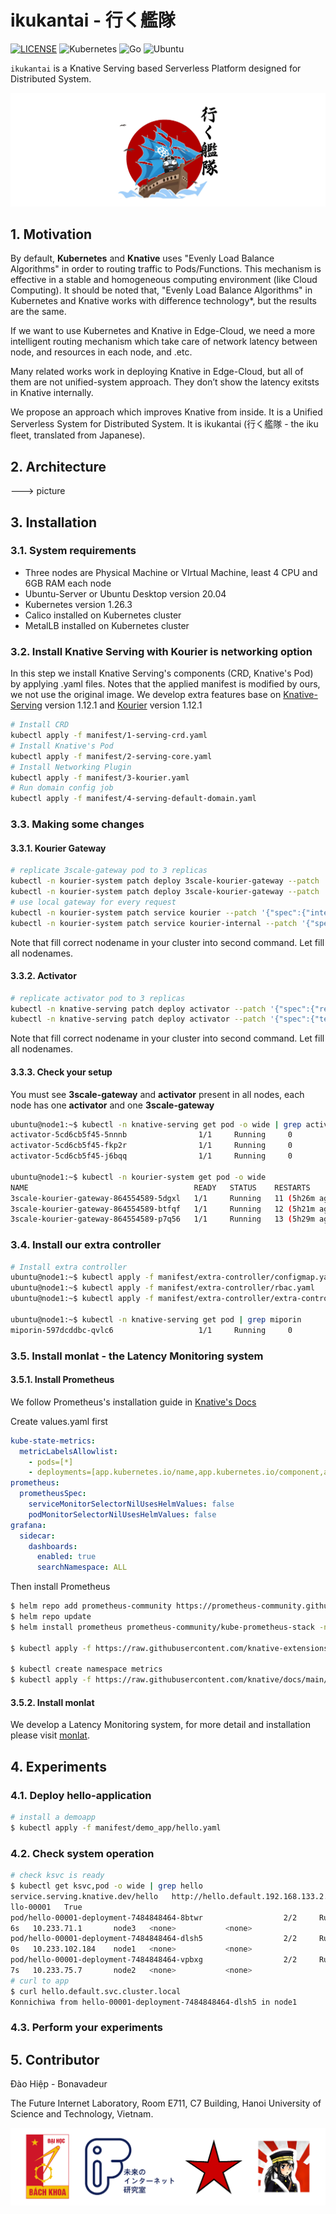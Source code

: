 # ikukantai - 行く艦隊

[![LICENSE](https://img.shields.io/badge/license-Apache%202.0-blue.svg)](https://www.apache.org/licenses/LICENSE-2.0)
![Kubernetes](https://img.shields.io/badge/kubernetes-%23326ce5.svg?style=for-the-badge&logo=kubernetes&logoColor=white)
![Go](https://img.shields.io/badge/go-%2300ADD8.svg?style=for-the-badge&logo=go&logoColor=white)
![Ubuntu](https://img.shields.io/badge/Ubuntu-E95420?style=for-the-badge&logo=ubuntu&logoColor=white)

`ikukantai` is a Knative Serving based Serverless Platform designed for Distributed System.

![](images/ikukantai_wp.jpg)

## 1. Motivation

By default, **Kubernetes** and **Knative** uses "Evenly Load Balance Algorithms" in order to routing traffic to Pods/Functions. This mechanism is effective in a stable and homogeneous computing environment (like Cloud Computing). It should be noted that, "Evenly Load Balance Algorithms" in Kubernetes and Knative works with difference technology*, but the results are the same.​

If we want to use Kubernetes and Knative in Edge-Cloud, we need a more intelligent routing mechanism which take care of network latency between node, and resources in each node, and .etc.

Many related works work in deploying Knative in Edge-Cloud, but all of them are not unified-system approach. They don’t show the latency exitsts in Knative internally.

We propose an approach which improves Knative from inside. It is a Unified Serverless System for Distributed System. It is ikukantai (行く艦隊 - the iku fleet, translated from Japanese).

## 2. Architecture

---> picture

## 3. Installation

### 3.1. System requirements

+ Three nodes are Physical Machine or VIrtual Machine, least 4 CPU and 6GB RAM each node  
+ Ubuntu-Server or Ubuntu Desktop version 20.04  
+ Kubernetes version 1.26.3  
+ Calico installed on Kubernetes cluster  
+ MetalLB installed on Kubernetes cluster

### 3.2. Install Knative Serving with Kourier is networking option

In this step we install Knative Serving's components (CRD, Knative's Pod) by applying .yaml files. Notes that the applied manifest is modified by ours, we not use the original image. We develop extra features base on [Knative-Serving](https://github.com/knative/serving/tree/release-1.12) version 1.12.1 and [Kourier](https://github.com/knative-extensions/net-kourier/tree/release-1.12) version 1.12.1

```bash
# Install CRD
kubectl apply -f manifest/1-serving-crd.yaml
# Install Knative's Pod
kubectl apply -f manifest/2-serving-core.yaml
# Install Networking Plugin
kubectl apply -f manifest/3-kourier.yaml
# Run domain config job
kubectl apply -f manifest/4-serving-default-domain.yaml
```

### 3.3. Making some changes

#### 3.3.1. Kourier Gateway

```bash
# replicate 3scale-gateway pod to 3 replicas
kubectl -n kourier-system patch deploy 3scale-kourier-gateway --patch '{"spec":{"replicas":3}}'
kubectl -n kourier-system patch deploy 3scale-kourier-gateway --patch '{"spec":{"template":{"spec":{"affinity":{"nodeAffinity":{"requiredDuringSchedulingIgnoredDuringExecution":{"nodeSelectorTerms":[{"matchExpressions":[{"key":"kubernetes.io/hostname","operator":"In","values":["node1", "node2", "node3"]}]}]}}}}}}}'
# use local gateway for every request
kubectl -n kourier-system patch service kourier --patch '{"spec":{"internalTrafficPolicy":"Local","externalTrafficPolicy":"Local"}}'
kubectl -n kourier-system patch service kourier-internal --patch '{"spec":{"internalTrafficPolicy":"Local"}}'
```

Note that fill correct nodename in your cluster into second command. Let fill all nodenames.

#### 3.3.2. Activator

```bash
# replicate activator pod to 3 replicas
kubectl -n knative-serving patch deploy activator --patch '{"spec":{"replicas":3}}'
kubectl -n knative-serving patch deploy activator --patch '{"spec":{"template":{"spec":{"affinity":{"nodeAffinity":{"requiredDuringSchedulingIgnoredDuringExecution":{"nodeSelectorTerms":[{"matchExpressions":[{"key":"kubernetes.io/hostname","operator":"In","values":["node1", "node2", "node3"]}]}]}}}}}}}'
```

Note that fill correct nodename in your cluster into second command. Let fill all nodenames.

#### 3.3.3. Check your setup

You must see **3scale-gateway** and **activator** present in all nodes, each node has one **activator** and one **3scale-gateway**

```bash
ubuntu@node1:~$ kubectl -n knative-serving get pod -o wide | grep activator
activator-5cd6cb5f45-5nnnb                1/1     Running     0                156m   10.233.75.29     node2   <none>           <none>
activator-5cd6cb5f45-fkp2r                1/1     Running     0                156m   10.233.102.181   node1   <none>           <none>
activator-5cd6cb5f45-j6bqq                1/1     Running     0                156m   10.233.71.47     node3   <none>           <none>

ubuntu@node1:~$ kubectl -n kourier-system get pod -o wide
NAME                                     READY   STATUS    RESTARTS         AGE    IP               NODE    NOMINATED NODE   READINESS GATES
3scale-kourier-gateway-864554589-5dgxl   1/1     Running   11 (5h26m ago)   2d5h   10.233.75.28     node2   <none>           <none>
3scale-kourier-gateway-864554589-btfqf   1/1     Running   12 (5h21m ago)   2d5h   10.233.71.29     node3   <none>           <none>
3scale-kourier-gateway-864554589-p7q56   1/1     Running   13 (5h29m ago)   2d5h   10.233.102.176   node1   <none>           <none>
```

### 3.4. Install our extra controller

```bash
# Install extra controller
ubuntu@node1:~$ kubectl apply -f manifest/extra-controller/configmap.yaml
ubuntu@node1:~$ kubectl apply -f manifest/extra-controller/rbac.yaml
ubuntu@node1:~$ kubectl apply -f manifest/extra-controller/extra-controller.yaml

ubuntu@node1:~$ kubectl -n knative-serving get pod | grep miporin
miporin-597dcddbc-qvlc6                   1/1     Running     0                143m
```
### 3.5. Install monlat - the Latency Monitoring system

#### 3.5.1. Install Prometheus

We follow Prometheus's installation guide in [Knative's Docs](https://knative.dev/docs/serving/observability/metrics/collecting-metrics/)

Create values.yaml first

```yaml
kube-state-metrics:
  metricLabelsAllowlist:
    - pods=[*]
    - deployments=[app.kubernetes.io/name,app.kubernetes.io/component,app.kubernetes.io/instance]
prometheus:
  prometheusSpec:
    serviceMonitorSelectorNilUsesHelmValues: false
    podMonitorSelectorNilUsesHelmValues: false
grafana:
  sidecar:
    dashboards:
      enabled: true
      searchNamespace: ALL
```

Then install Prometheus

```bash
$ helm repo add prometheus-community https://prometheus-community.github.io/helm-charts
$ helm repo update
$ helm install prometheus prometheus-community/kube-prometheus-stack -n default -f values.yaml

$ kubectl apply -f https://raw.githubusercontent.com/knative-extensions/monitoring/main/grafana/dashboards.yaml

$ kubectl create namespace metrics
$ kubectl apply -f https://raw.githubusercontent.com/knative/docs/main/docs/serving/observability/metrics/collector.yaml
```

#### 3.5.2. Install monlat

We develop a Latency Monitoring system, for more detail and installation please visit [monlat](https://github.com/bonavadeur/monlat).

## 4. Experiments

### 4.1. Deploy hello-application

```bash
# install a demoapp
$ kubectl apply -f manifest/demo_app/hello.yaml
```

### 4.2. Check system operation

```bash
# check ksvc is ready
$ kubectl get ksvc,pod -o wide | grep hello
service.serving.knative.dev/hello   http://hello.default.192.168.133.2.sslip.io   hello-00001     he
llo-00001   True
pod/hello-00001-deployment-7484848464-8btwr                  2/2     Running   0                 5m4
6s   10.233.71.1       node3   <none>           <none>
pod/hello-00001-deployment-7484848464-dlsh5                  2/2     Running   0                 5m5
0s   10.233.102.184    node1   <none>           <none>
pod/hello-00001-deployment-7484848464-vpbxg                  2/2     Running   0                 5m4
7s   10.233.75.7       node2   <none>           <none>
# curl to app
$ curl hello.default.svc.cluster.local
Konnichiwa from hello-00001-deployment-7484848464-dlsh5 in node1
```

### 4.3. Perform your experiments

## 5. Contributor

Đào Hiệp - Bonavadeur

The Future Internet Laboratory, Room E711, C7 Building, Hanoi University of Science and Technology, Vietnam.

![](images/github-wp.png)
